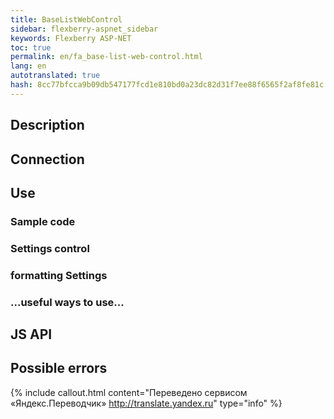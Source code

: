 ```yaml
--- 
title: BaseListWebControl 
sidebar: flexberry-aspnet_sidebar 
keywords: Flexberry ASP-NET 
toc: true 
permalink: en/fa_base-list-web-control.html 
lang: en 
autotranslated: true 
hash: 8cc77bfcca9b09db547177fcd1e810bd0a23dc82d31f7ee88f6565f2af8fe81c 
--- 
```


## Description 

## Connection 

## Use 

### Sample code 

### Settings control 

### formatting Settings 

### ...useful ways to use... 

## JS API 

## Possible errors 



{% include callout.html content="Переведено сервисом «Яндекс.Переводчик» <http://translate.yandex.ru>" type="info" %}